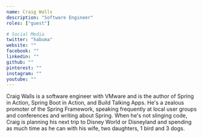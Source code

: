 ```yaml
---
name: Craig Walls
description: "Software Engineer"
roles: ["guest"]

# Social Media
twitter: "habuma"
website: ""
facebook: ""
linkedin: ""
github: ""
pinterest: ""
instagram: ""
youtube: ""
---
```

<!-- markdownlint-disable MD041-->
Craig Walls is a software engineer with VMware and is the author of Spring in Action, Spring Boot in Action, and Build Talking Apps. He's a zealous promoter of the Spring Framework, speaking frequently at local user groups and conferences and writing about Spring. When he's not slinging code, Craig is planning his next trip to Disney World or Disneyland and spending as much time as he can with his wife, two daughters, 1 bird and 3 dogs.
